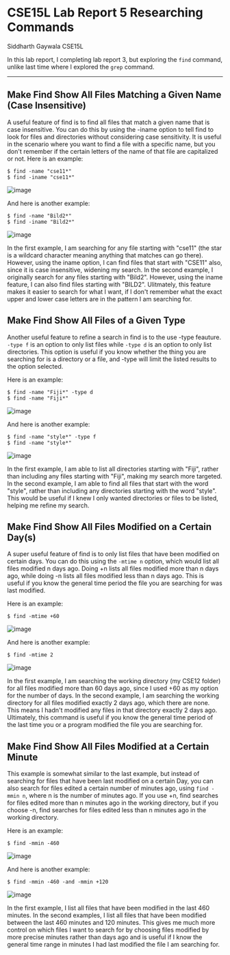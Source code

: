 # CSE15L Lab Report 5 Researching Commands
Siddharth Gaywala
CSE15L

In this lab report, I completing lab report 3, but exploring the `find` command, unlike last time where I explored the `grep` command.

***
## Make Find Show All Files Matching a Given Name (Case Insensitive)
A useful feature of find is to find all files that match a given name that is case insensitive. You can do this by using the -iname option to tell find to look for files and directories without considering case sensitivity. It is useful in the scenario where you want to find a file with a specific name, but you don't remember if the certain letters of the name of that file are capitalized or not. 
Here is an example:
```
$ find -name "cse11*"
$ find -iname "cse11*"
```
![image](https://user-images.githubusercontent.com/122569404/224589769-ecb70603-de0f-4b97-84d6-2032e9659be5.png)


And here is another example:
```
$ find -name "Bild2*"
$ find -iname "Bild2*"
```
![image](https://user-images.githubusercontent.com/122569404/224590124-59b8e098-5828-4498-aaa4-af9c77b63677.png)

In the first example, I am searching for any file starting with "cse11" (the star is a wildcard character meaning anything that matches can go there). However, using the iname option, I can find files that start with "CSE11" also, since it is case insensitive, widening my search. In the second example, I originally search for any files starting with "Bild2". However, using the iname feature, I can also find files starting with "BILD2". Ulitmately, this feature makes it easier to search for what I want, if I don't remember what the exact upper and lower case letters are in the pattern I am searching for.

## Make Find Show All Files of a Given Type
Another useful feature to refine a search in find is to the use -type feauture. `-type f` is an option to only list files while `-type d` is an option to only list directories. This option is useful if you know whether the thing you are searching for is a directory or a file, and -type will limit the listed results to the option selected.

Here is an example:
```
$ find -name "Fiji*" -type d
$ find -name "Fiji*"
```
![image](https://user-images.githubusercontent.com/122569404/224591296-163874e5-56d4-4aa0-9316-91ff903ac16e.png)

And here is another example:
```
$ find -name "style*" -type f
$ find -name "style*"
```
![image](https://user-images.githubusercontent.com/122569404/224591677-640592dd-93a1-49f4-8da0-2d0627a32bda.png)

In the first example, I am able to list all directories starting with "Fiji", rather than including any files starting with "Fiji", making my search more targeted. In the second example, I am able to find all files that start with the word "style", rather than including any directories starting with the word "style". This would be useful if I knew I only wanted directories or files to be listed, helping me refine my search.

## Make Find Show All Files Modified on a Certain Day(s)
A super useful feature of find is to only list files that have been modified on certain days. You can do this using the `-mtime n` option, which would list all files modified n days ago. Doing +n lists all files modified more than n days ago, while doing -n lists all files modified less than n days ago. This is useful if you know the general time period the file you are searching for was last modified.

Here is an example: 
```
$ find -mtime +60
```
![image](https://user-images.githubusercontent.com/122569404/224593920-0f04de46-7274-455e-8e36-02ff9c3f6b4f.png)

And here is another example:
```
$ find -mtime 2
```
![image](https://user-images.githubusercontent.com/122569404/224594085-3445d213-8582-4419-b3bd-d1272d49450d.png)

In the first example, I am searching the working directory (my CSE12 folder) for all files modified more than 60 days ago, since I used +60 as my option for the number of days. In the second example, I am searching the working directory for all files modified exactly 2 days ago, which there are none. This means I hadn't modified any files in that directory exactly 2 days ago. Ultimately, this command is useful if you know the general time period of the last time you or a program modified the file you are searching for.

## Make Find Show All Files Modified at a Certain Minute
This example is somewhat similar to the last example, but instead of searching for files that have been last modified on a certain Day, you can also search for files edited a certain number of minutes ago, using `find -mmin n`, where n is the number of minutes ago. If you use +n, find searches for files edited more than n minutes ago in the working directory, but if you  choose -n, find searches for files edited less than n minutes ago in the working directory.

Here is an example:
```
$ find -mmin -460
```
![image](https://user-images.githubusercontent.com/122569404/224595707-a3bd86a7-2739-4025-8fe9-071a0bf742f3.png)

And here is another example:
```
$ find -mmin -460 -and -mmin +120
```
![image](https://user-images.githubusercontent.com/122569404/224595773-7c6da969-1bcc-45c0-ba83-028245623d38.png)

In the first example, I list all files that have been modified in the last 460 minutes. In the second examples, I list all files that have been modified between the last 460 minutes and 120 minutes. This gives me much more control on which files I want to search for by choosing files modified by more precise minutes rather than days ago and is useful if I know the general time range in minutes I had last modified the file I am searching for.
